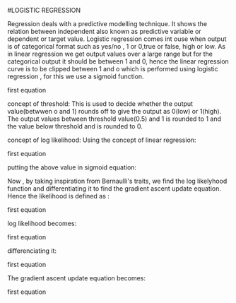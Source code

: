 #LOGISTIC REGRESSION


Regression deals with a predictive modelling technique. It shows the relation between independent also known as predictive variable or dependent or target value. Logistic regression comes int ouse when output is of categorical format such as yes/no , 1 or 0,true or false, high or low. As in linear regression we get output values over a large range but for the categorical output it should be between 1 and 0, hence the linear regression curve is to be clipped between 1 and o which is performed using logistic regression , for this we use a sigmoid function.

first equation

concept of threshold: This is used to decide whether the output value(betwwen o and 1) rounds off to give the output as 0(low) or 1(high). The output values between threshold value(0.5) and 1 is rounded to 1 and the value below threshold and is rounded to 0.

concept of log likelihood: Using the concept of linear regression:

first equation

putting the above value in sigmoid equation:

Now , by taking inspiration from Bernaulli's traits, we find the log likelyhood function and differentiating it to find the gradient ascent update equation. Hence the likelihood is defined as :

first equation

log likelihood becomes:

first equation

differenciating it:

first equation

The gradient ascent update equation becomes:

first equation
